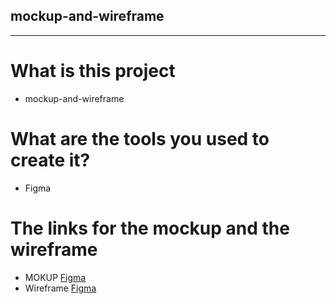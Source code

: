 
## mockup-and-wireframe
---
# What is this project 
- mockup-and-wireframe

# What are the tools you used to create it?
- Figma

# The links for the mockup and the wireframe 
- MOKUP [Figma](https://www.figma.com/file/wohs51mB1duGxknIr8Pxg7/Untitled?type=design&node-id=0-1&mode=design&t=2p9G4MW5Gv4MBHg0-0)
- Wireframe [Figma](https://www.figma.com/file/noBELlmQ9rMjOn2D6Y0uFg/Untitled?type=design&node-id=0-1&mode=design&t=wmRdoxqhH6BfN89v-0)